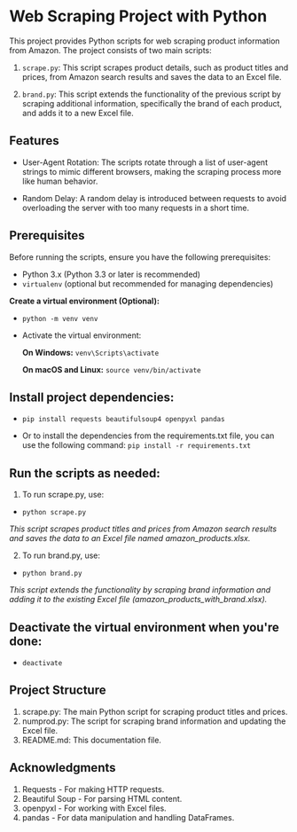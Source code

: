 # Web Scraping Project with Python

This project provides Python scripts for web scraping product information from Amazon. The project consists of two main scripts:

1. `scrape.py`: This script scrapes product details, such as product titles and prices, from Amazon search results and saves the data to an Excel file.

2. `brand.py`: This script extends the functionality of the previous script by scraping additional information, specifically the brand of each product, and adds it to a new Excel file.

## Features

- User-Agent Rotation: The scripts rotate through a list of user-agent strings to mimic different browsers, making the scraping process more like human behavior.

- Random Delay: A random delay is introduced between requests to avoid overloading the server with too many requests in a short time.

## Prerequisites

Before running the scripts, ensure you have the following prerequisites:

- Python 3.x (Python 3.3 or later is recommended)
- `virtualenv` (optional but recommended for managing dependencies)

__Create a virtual environment (Optional):__
- `python -m venv venv`

- Activate the virtual environment:

   __On Windows:__
  `venv\Scripts\activate`

  __On macOS and Linux:__
  `source venv/bin/activate`

## Install project dependencies:
- `pip install requests beautifulsoup4 openpyxl pandas`

-  Or to install the dependencies from the requirements.txt file, you can use the following command:
 `pip install -r requirements.txt`

## Run the scripts as needed:

1. To run scrape.py, use:
-  `python scrape.py`

_This script scrapes product titles and prices from Amazon search results and saves the data to an Excel file named amazon_products.xlsx._

2. To run brand.py, use:
- `python brand.py`

_This script extends the functionality by scraping brand information and adding it to the existing Excel file (amazon_products_with_brand.xlsx)._

## Deactivate the virtual environment when you're done:
- `deactivate`

## Project Structure
1. scrape.py: The main Python script for scraping product titles and prices.
2. numprod.py: The script for scraping brand information and updating the Excel file.
3. README.md: This documentation file.

## Acknowledgments
1. Requests - For making HTTP requests.
2. Beautiful Soup - For parsing HTML content.
3. openpyxl - For working with Excel files.
4. pandas - For data manipulation and handling DataFrames.
